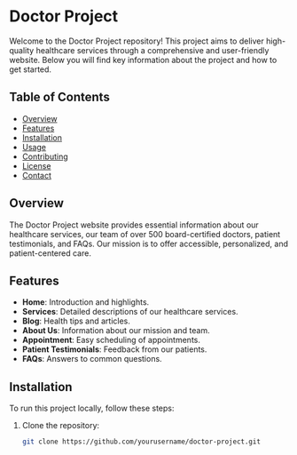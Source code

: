 # Doctor Project

Welcome to the Doctor Project repository! This project aims to deliver high-quality healthcare services through a comprehensive and user-friendly website. Below you will find key information about the project and how to get started.

## Table of Contents
- [Overview](#overview)
- [Features](#features)
- [Installation](#installation)
- [Usage](#usage)
- [Contributing](#contributing)
- [License](#license)
- [Contact](#contact)

## Overview
The Doctor Project website provides essential information about our healthcare services, our team of over 500 board-certified doctors, patient testimonials, and FAQs. Our mission is to offer accessible, personalized, and patient-centered care.

## Features
- **Home**: Introduction and highlights.
- **Services**: Detailed descriptions of our healthcare services.
- **Blog**: Health tips and articles.
- **About Us**: Information about our mission and team.
- **Appointment**: Easy scheduling of appointments.
- **Patient Testimonials**: Feedback from our patients.
- **FAQs**: Answers to common questions.

## Installation
To run this project locally, follow these steps:

1. Clone the repository:
   ```sh
   git clone https://github.com/yourusername/doctor-project.git
